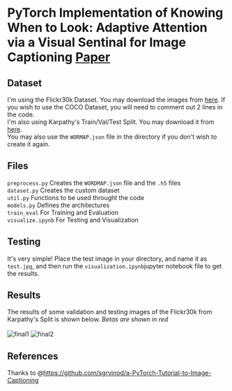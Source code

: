 # PyTorch Implementation of Knowing When to Look: Adaptive Attention via a Visual Sentinal for Image Captioning [Paper](https://arxiv.org/abs/1612.01887)

## Dataset
I'm using the Flickr30k Dataset. You may download the images from [here](http://web.engr.illinois.edu/~bplumme2/Flickr30kEntities). If you wish to use the COCO Dataset, you will need to comment out 2 lines in the code. <br/>
I'm also using Karpathy's Train/Val/Test Split. You may download it from [here](http://cs.stanford.edu/people/karpathy/deepimagesent/caption_datasets.zip).<br/>
You may also use the `WORMAP.json` file in the directory if you don't wish to create it again. 

## Files
`preprocess.py` Creates the `WORDMAP.json` file and the `.h5` files <br/>
`dataset.py` Creates the custom dataset<br/>
`util.py` Functions to be used throught the code<br/>
`models.py` Defines the architectures<br/> 
`train_eval` For Training and Evaluation<br/> 
`visualize.ipynb` For Testing and Visualization<br/>

## Testing
It's very simple! Place the test image in your directory, and name it as `test.jpg`, and then run the `visualization.ipynb`jupyter notebook file to get the results. 

## Results
The results of some validation and testing images of the Flickr30k from Karpathy's Split is shown below. *Betas are shown in red*<br/> <br/>
![final1](https://user-images.githubusercontent.com/30661597/48822223-10fc5780-ed11-11e8-9002-812ad7039f36.png)
![final2](https://user-images.githubusercontent.com/30661597/48824038-e2ce4600-ed17-11e8-8c4c-318beac8fd2a.png)

## References
Thanks to @https://github.com/sgrvinod/a-PyTorch-Tutorial-to-Image-Captioning<br/>
